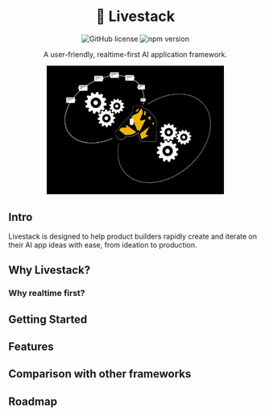 
<h1 align="center">🦓&nbsp;Livestack
</h1>

<p align="center">
<img src="https://img.shields.io/badge/license-MIT-blue.svg" alt="GitHub license" />
<img src="https://img.shields.io/npm/v/@livestack/core.svg?style=flat" alt="npm version" />
</p>

<p align="center">A user-friendly, realtime-first AI application framework.</p>

<p align="center">
<img src="assets/intro.gif"
     width="70%" height="auto" hspace="10" />
</p>

## Intro

Livestack is designed to help product builders rapidly create and iterate on their AI app ideas with ease, from ideation to production. 

## Why Livestack?

### Why realtime first?

## Getting Started

## Features

## Comparison with other frameworks

## Roadmap

